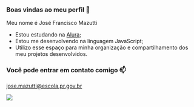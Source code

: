 ### Boas vindas ao meu perfil 🍩

Meu nome é José Francisco Mazutti

- Estou estudando na [Alura](https://www.alura.com.br);
- Estou me desenvolvendo na linguagem JavaScript;
- Utilizo esse espaço para minha organização e compartilhamento dos meu projetos desenvolvidos.

### Você pode entrar em contato comigo 📫

jose.mazutti@escola.pr.gov.br

![](https://media.tenor.com/Fl6m3zSv3XgAAAAM/monkey-spinning.gif)
